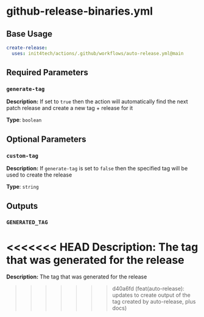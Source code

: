 # github-release-binaries.yml

## Base Usage

```yml
create-release:
  uses: init4tech/actions/.github/workflows/auto-release.yml@main
```

## Required Parameters

### `generate-tag`

**Description:** If set to `true` then the action will automatically find the next patch release and create a new tag + release for it

**Type**: `boolean`

## Optional Parameters

### `custom-tag`

**Description:** If `generate-tag` is set to `false` then the specified tag will be used to create the release

**Type**: `string`

## Outputs

### `GENERATED_TAG`

<<<<<<< HEAD
**Description:** The tag that was generated for the release
=======
**Description:** The tag that was generated for the release
>>>>>>> d40a6fd (feat(auto-release): updates to create output of the tag created by auto-release, plus docs)
